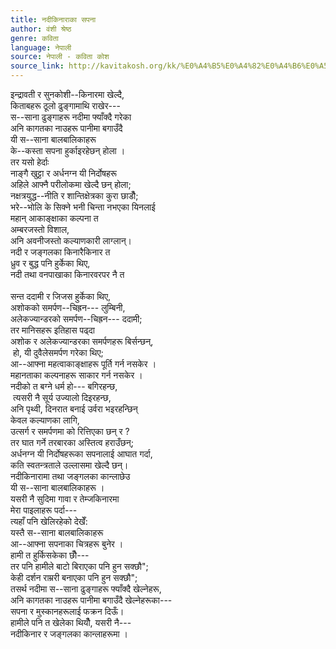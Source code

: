 ```yaml
---
title: नदीकिनाराका सपना
author: वंशी श्रेष्ठ
genre: कविता
language: नेपाली
source: नेपाली - कविता कोश
source_link: http://kavitakosh.org/kk/%E0%A4%B5%E0%A4%82%E0%A4%B6%E0%A5%80_%E0%A4%B6%E0%A5%8D%E0%A4%B0%E0%A5%87%E0%A4%B7%E0%A5%8D%E0%A4%A0
---
```


इन्द्रावती र सुनकोशी--किनारमा खेल्दै,  
किताबहरू ठूलो ढुङ्गामाथि राखेर---  
स--साना ढुङ्गाहरू नदीमा फ्याँक्दै गरेका  
अनि कागतका नाउहरू पानीमा बगाउँदै  
यी स--साना बालबालिकाहरू  
के--कस्ता सपना हुर्काइरहेछन् होला ।  
तर यसो हेर्दाः  
नाङ्गै खुट्टा र अर्धनग्न यी निर्दोषहरू  
अहिले आफ्नै परीलोकमा खेल्दै छन् होला;  
नक्षत्रयुद्ध--नीति र शान्तिक्षेत्रका कुरा छाडौँ;  
भरे--भोलि के सिक्ने भनी चिन्ता नभएका यिनलाई  
महान् आकाङ्क्षाका कल्पना त  
अम्बरजस्तो विशाल,  
अनि अवनीजस्तो कल्याणकारी लाग्लान्।  
नदी र जङ्गलका किनारैकिनार त  
ध्रुव र बुद्ध पनि हुर्केका थिए,  
नदी तथा वनपाखाका किनारवरपर नै त  
   
सन्त ददामी र जिजस हुर्केका थिए,  
अशोकको समर्पण--चिह्रन--- लुम्बिनी,  
अलेकज्यान्डरको समर्पण--चिह्रन--- ददामी;  
तर मानिसहरू इतिहास पढ्दा  
अशोक र अलेकज्यान्डरका समर्पणहरू बिर्सन्छन्,  
 हो, यी दुवैलेसमर्पण गरेका थिए;  
आ--आफ्ना महत्वाकाङ्क्षाहरू पूर्ति गर्न नसकेर ।  
महानताका कल्पनाहरू साकार गर्न नसकेर ।  
नदीको त बग्ने धर्म हो--- बगिरहन्छ,  
 त्यसरी नै सूर्य उज्यालो दिइरहन्छ,  
अनि पृथ्वी, दिनरात बनाई उर्वरा भइरहन्छिन्  
केवल कल्याणका लागि,  
उत्सर्ग र समर्पणमा को रित्तिएका छन् र ?  
तर घात गर्ने तरबारका अस्तित्व हराउँछन्;  
अर्धनग्न यी निर्दोषहरूका सपनालाई आघात गर्दा,  
कति स्वतन्त्रताले उल्लासमा खेल्दै छन्।  
नदीकिनारामा तथा जङ्गलका कान्लाछेउ  
यी स--साना बालबालिकाहरू ।  
यसरी नै सुदिमा गावा र तेम्जकिनारमा  
मेरा पाइलाहरू पर्दा---  
त्यहाँ पनि खेलिरहेको देखेँ:  
यस्तै स--साना बालबालिकाहरू  
आ--आफ्ना सपनाका चित्रहरू बुनेर ।  
हामी त हुर्किसकेका छौँ---  
तर पनि हामीले बाटो बिराएका पनि हुन सक्छौ";  
केही दर्शन राम्ररी बनाएका पनि हुन सक्छौ";  
तसर्थ नदीमा स--साना ढुङ्गाहरू फ्याँक्दै खेल्नेहरू,  
अनि कागतका नाउहरू पानीमा बगाउँदै खेल्नेहरूका---  
सपना र मुस्कानहरूलाई फक्रन दिऊँ।  
हामीले पनि त खेलेका थियौँ, यसरी नै---  
नदीकिनार र जङ्गलका कान्लाहरूमा ।
